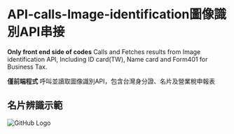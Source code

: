 # API-calls-Image-identification圖像識別API串接

**Only front end side of codes**
 Calls and Fetches results from Image identification API, Including ID card(TW), Name card and Form401 for Business Tax.   
 
 
**僅前端程式**
呼叫並讀取圖像識別API，包含台灣身分證、名片及營業稅申報表

## 名片辨識示範
![GitHub Logo](https://i.imgur.com/S62eioR.gif)
